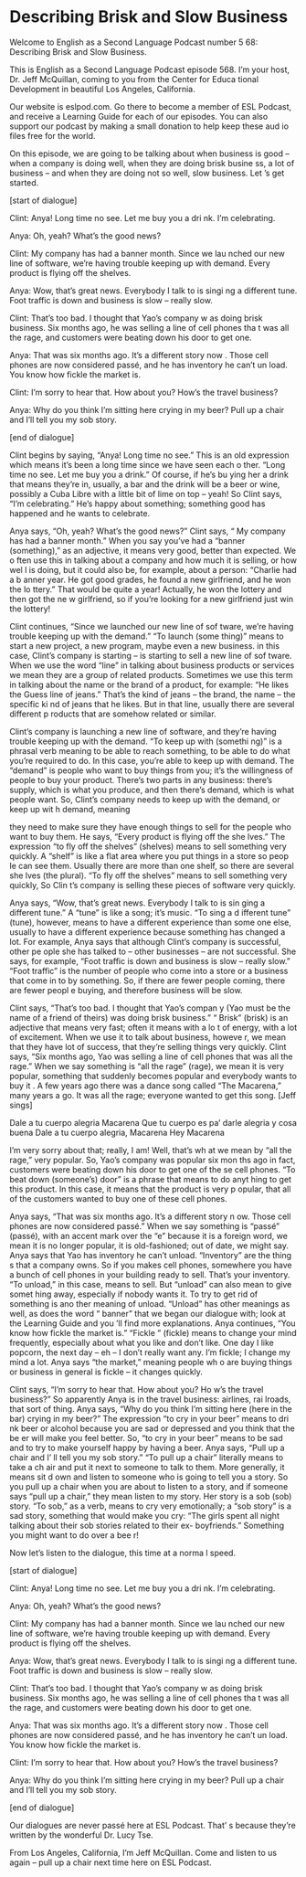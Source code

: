 # Describing Brisk and Slow Business

Welcome to English as a Second Language Podcast number 5 68: Describing Brisk and Slow Business.

This is English as a Second Language Podcast episode 568.  I’m your host, Dr. Jeff McQuillan, coming to you from the Center for Educa tional Development in beautiful Los Angeles, California.

Our website is eslpod.com.  Go there to become a member  of ESL Podcast, and receive a Learning Guide for each of our episodes.  You  can also support our podcast by making a small donation to help keep these aud io files free for the world.

On this episode, we are going to be talking about when  business is good – when a company is doing well, when they are doing brisk busine ss, a lot of business – and when they are doing not so well, slow business.  Let ’s get started.

[start of dialogue]

Clint:  Anya!  Long time no see.  Let me buy you a dri nk.  I’m celebrating.

Anya:  Oh, yeah?  What’s the good news?

Clint:  My company has had a banner month.  Since we lau nched our new line of software, we’re having trouble keeping up with demand.   Every product is flying off the shelves.

Anya:  Wow, that’s great news.  Everybody I talk to is singi ng a different tune. Foot traffic is down and business is slow – really slow.

Clint:  That’s too bad.  I thought that Yao’s company w as doing brisk business. Six months ago, he was selling a line of cell phones tha t was all the rage, and customers were beating down his door to get one.

Anya:  That was six months ago.  It’s a different story now .  Those cell phones are now considered passé, and he has inventory he can’t un load.  You know how fickle the market is.

Clint:  I’m sorry to hear that.  How about you?  How’s the travel business?

 Anya:  Why do you think I’m sitting here crying in my beer?   Pull up a chair and I’ll tell you my sob story.

[end of dialogue]

Clint begins by saying, “Anya!  Long time no see.”  This is an old expression which means it’s been a long time since we have seen each o ther.  “Long time no see.  Let me buy you a drink.”  Of course, if he’s bu ying her a drink that means they’re in, usually, a bar and the drink will be a  beer or wine, possibly a Cuba Libre with a little bit of lime on top – yeah!  So Clint says, “I’m celebrating.” He’s happy about something; something good has happened and he wants to celebrate.

Anya says, “Oh, yeah?  What’s the good news?”  Clint says, “ My company has had a banner month.”  When you say you’ve had a “banner  (something),” as an adjective, it means very good, better than expected.  We o ften use this in talking about a company and how much it is selling, or how wel l is doing, but it could also be, for example, about a person: “Charlie had a b anner year.  He got good grades, he found a new girlfriend, and he won the lo ttery.”  That would be quite a year!  Actually, he won the lottery and then got the ne w girlfriend, so if you’re looking for a new girlfriend just win the lottery!

Clint continues, “Since we launched our new line of sof tware, we’re having trouble keeping up with the demand.”  “To launch (some thing)” means to start a new project, a new program, maybe even a new business.  in this case, Clint’s company is starting – is starting to sell a new line of sof tware.  When we use the word “line” in talking about business products or services we  mean they are a group of related products.  Sometimes we use this term in talking about the name or the brand of a product, for example: “He likes the  Guess line of jeans.”  That’s the kind of jeans – the brand, the name – the specific ki nd of jeans that he likes. But in that line, usually there are several different p roducts that are somehow related or similar.

Clint’s company is launching a new line of software, and they’re having trouble keeping up with the demand.  “To keep up with (somethi ng)” is a phrasal verb meaning to be able to reach something, to be able to  do what you’re required to do.  In this case, you’re able to keep up with demand.  The “demand” is people who want to buy things from you; it’s the willingness of  people to buy your product.  There’s two parts in any business: there’s supply, which is what you produce, and then there’s demand, which is what people want.  So, Clint’s company needs to keep up with the demand, or keep up wit h demand, meaning

 they need to make sure they have enough things to sell for the people who want to buy them.  He says, “Every product is flying off the she lves.”  The expression “to fly off the shelves” (shelves) means to sell something very quickly.  A “shelf” is like a flat area where you put things in a store so peop le can see them.  Usually there are more than one shelf, so there are several she lves (the plural).  “To fly off the shelves” means to sell something very quickly, So Clin t’s company is selling these pieces of software very quickly.

Anya says, “Wow, that’s great news.  Everybody I talk to is sin ging a different tune.”  A “tune” is like a song; it’s music.  “To sing a d ifferent tune” (tune), however, means to have a different experience than some one else, usually to have a different experience because something has changed a lot.  For example, Anya says that although Clint’s company is successful, other pe ople she has talked to – other businesses – are not successful.  She says,  for example, “Foot traffic is down and business is slow – really slow.”  “Foot traffic” is the number of people who come into a store or a business that come in to by something.  So, if there are fewer people coming, there are fewer peopl e buying, and therefore business will be slow.

Clint says, “That’s too bad.  I thought that Yao’s compan y (Yao must be the name of a friend of theirs) was doing brisk business.”  “ Brisk” (brisk) is an adjective that means very fast; often it means with a lo t of energy, with a lot of excitement.  When we use it to talk about business, howeve r, we mean that they have lot of success, that they’re selling things very quickly.  Clint says, “Six months ago, Yao was selling a line of cell phones that was all the rage.”  When we say something is “all the rage” (rage), we mean it is very popular, something that suddenly becomes popular and everybody wants to buy it .  A few years ago there was a dance song called “The Macarena,” many years a go.  It was all the rage; everyone wanted to get this song.  [Jeff sings]

Dale a tu cuerpo alegria Macarena Que tu cuerpo es pa’ darle alegria y cosa buena Dale a tu cuerpo alegria, Macarena Hey Macarena

I’m very sorry about that; really, I am!  Well, that’s wh at we mean by “all the rage,” very popular.  So, Yao’s company was popular six mon ths ago in fact, customers were beating down his door to get one of the se cell phones.  “To beat down (someone’s) door” is a phrase that means to do anyt hing to get this product.  In this case, it means that the product is very p opular, that all of the customers wanted to buy one of these cell phones.

 Anya says, “That was six months ago.  It’s a different story n ow.  Those cell phones are now considered passé.”  When we say something is “passé” (passé), with an accent mark over the “e” because it is a foreign  word, we mean it is no longer popular, it is old-fashioned; out of date, we might say.  Anya says that Yao has inventory he can’t unload.  “Inventory” are the thing s that a company owns. So if you makes cell phones, somewhere you have a bunch of cell phones in your building ready to sell.  That’s your inventory.  “To  unload,” in this case, means to sell.  But “unload” can also mean to give somet hing away, especially if nobody wants it.  To try to get rid of something is ano ther meaning of unload. “Unload” has other meanings as well, as does the word “ banner” that we began our dialogue with; look at the Learning Guide and you ’ll find more explanations. Anya continues, “You know how fickle the market is.”  “Fickle ” (fickle) means to change your mind frequently, especially about what you like  and don’t like.  One day I like popcorn, the next day – eh – I don’t really want any.  I’m fickle; I change my mind a lot.  Anya says “the market,” meaning people wh o are buying things or business in general is fickle – it changes quickly.

Clint says, “I’m sorry to hear that.  How about you?  Ho w’s the travel business?” So apparently Anya is in the travel business: airlines, rai lroads, that sort of thing. Anya says, “Why do you think I’m sitting here (here in the  bar) crying in my beer?”  The expression “to cry in your beer” means to dri nk beer or alcohol because you are sad or depressed and you think that the be er will make you feel better.  So, “to cry in your beer” means to be sad and  to try to make yourself happy by having a beer.  Anya says, “Pull up a chair and I’ ll tell you my sob story.”  “To pull up a chair” literally means to take a ch air and put it next to someone to talk to them.  More generally, it means sit d own and listen to someone who is going to tell you a story.  So you pull up  a chair when you are about to listen to a story, and if someone says “pull up a chair,” they mean listen to my story.  Her story is a sob (sob) story.  “To sob,” as a verb, means to cry very emotionally; a “sob story” is a sad story, something that  would make you cry: “The girls spent all night talking about their sob stories related to their ex- boyfriends.”  Something you might want to do over a bee r!

Now let’s listen to the dialogue, this time at a norma l speed.

[start of dialogue]

Clint:  Anya!  Long time no see.  Let me buy you a dri nk.  I’m celebrating.

Anya:  Oh, yeah?  What’s the good news?

 Clint:  My company has had a banner month.  Since we lau nched our new line of software, we’re having trouble keeping up with demand.   Every product is flying off the shelves.

Anya:  Wow, that’s great news.  Everybody I talk to is singi ng a different tune. Foot traffic is down and business is slow – really slow.

Clint:  That’s too bad.  I thought that Yao’s company w as doing brisk business. Six months ago, he was selling a line of cell phones tha t was all the rage, and customers were beating down his door to get one.

Anya:  That was six months ago.  It’s a different story now .  Those cell phones are now considered passé, and he has inventory he can’t un load.  You know how fickle the market is.

Clint:  I’m sorry to hear that.  How about you?  How’s the travel business?

Anya:  Why do you think I’m sitting here crying in my beer?   Pull up a chair and I’ll tell you my sob story.

[end of dialogue]

Our dialogues are never passé here at ESL Podcast.  That’ s because they’re written by the wonderful Dr. Lucy Tse.

From Los Angeles, California, I’m Jeff McQuillan.  Come  and listen to us again – pull up a chair next time here on ESL Podcast.



